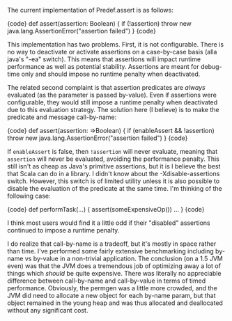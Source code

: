 The current implementation of Predef.assert is as follows:

{code}
def assert(assertion: Boolean) {
  if (!assertion)
    throw new java.lang.AssertionError("assertion failed")
}
{code}

This implementation has two problems.  First, it is not configurable.  There is no way to deactivate or activate assertions on a case-by-case basis (alla java's "-ea" switch).  This means that assertions will impact runtime performance as well as potential stability.  Assertions are meant for debug-time only and should impose no runtime penalty when deactivated.

The related second complaint is that assertion predicates are *always* evaluated (as the parameter is passed by-value).  Even if assertions were configurable, they would still impose a runtime penalty when deactivated due to this evaluation strategy.  The solution here (I believe) is to make the predicate and message call-by-name:

{code}
def assert(assertion: =>Boolean) {
  if (enableAssert && !assertion)
    throw new java.lang.AssertionError("assertion failed")
}
{code}

If `enableAssert` is false, then `!assertion` will never evaluate, meaning that `assertion` will never be evaluated, avoiding the performance penalty.  This still isn't as cheap as Java's primitive assertions, but it is I believe the best that Scala can do in a library.
I didn't know about the -Xdisable-assertions switch.  However, this switch is of limited utility unless it is also possible to disable the evaluation of the predicate at the same time.  I'm thinking of the following case:

{code}
def performTask(...) {
  assert(someExpensiveOp())
  ...
}
{code}

I think most users would find it a little odd if their "disabled" assertions continued to impose a runtime penalty.

I do realize that call-by-name is a tradeoff, but it's mostly in space rather than time.  I've performed some fairly extensive benchmarking including by-name vs by-value in a non-trivial application.  The conclusion (on a 1.5 JVM even) was that the JVM does a tremendous job of optimizing away a lot of things which *should* be quite expensive.  There was literally no appreciable difference between call-by-name and call-by-value in terms of timed performance.  Obviously, the permgen was a little more crowded, and the JVM did need to allocate a new object for each by-name param, but that object remained in the young heap and was thus allocated and deallocated without any significant cost.
